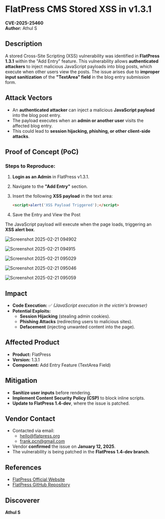 # FlatPress CMS Stored XSS in v1.3.1  
**CVE-2025-25460**  
**Author:** Athul S  

## Description  
A stored Cross-Site Scripting (XSS) vulnerability was identified in **FlatPress 1.3.1** within the "Add Entry" feature. This vulnerability allows **authenticated attackers** to inject malicious JavaScript payloads into blog posts, which execute when other users view the posts. The issue arises due to **improper input sanitization** of the **"TextArea" field** in the blog entry submission form.

## Attack Vectors  
- An **authenticated attacker** can inject a malicious **JavaScript payload** into the blog post entry.  
- The payload executes when an **admin or another user** visits the affected blog entry.  
- This could lead to **session hijacking, phishing, or other client-side attacks**.

## Proof of Concept (PoC)  

### Steps to Reproduce:  
1. **Login as an Admin** in FlatPress v1.3.1.  
2. Navigate to the **"Add Entry"** section.  
3. Insert the following **XSS payload** in the text area:  

   ```html
   <script>alert('XSS Payload Triggered');</script>
   ```
4. Save the Entry and View the Post

The JavaScript payload will execute when the page loads, triggering an **XSS alert box**.  

   


![Screenshot 2025-02-21 094902](https://github.com/user-attachments/assets/2559bfba-8b4b-4a1c-b6b1-f11eb9637743)

![Screenshot 2025-02-21 094915](https://github.com/user-attachments/assets/557a86fa-0cfe-462e-938b-c762abfbdfe0)

![Screenshot 2025-02-21 095029](https://github.com/user-attachments/assets/f17be1ca-52b4-4dd8-af48-6d7eed0523fc)

![Screenshot 2025-02-21 095046](https://github.com/user-attachments/assets/1d10f62a-797b-461d-8efb-b28ca8fa04fe)

![Screenshot 2025-02-21 095059](https://github.com/user-attachments/assets/b98c25e7-15e7-4192-8968-ba718113d68c)


## Impact  
- **Code Execution:** ✅ *(JavaScript execution in the victim's browser)*  
- **Potential Exploits:**  
  - **Session Hijacking** (stealing admin cookies).  
  - **Phishing Attacks** (redirecting users to malicious sites).  
  - **Defacement** (injecting unwanted content into the page).  

## Affected Product  
- **Product:** FlatPress  
- **Version:** 1.3.1  
- **Component:** Add Entry Feature (TextArea Field)  

## Mitigation  
- **Sanitize user inputs** before rendering.  
- **Implement Content Security Policy (CSP)** to block inline scripts.  
- **Update to FlatPress 1.4-dev**, where the issue is patched.  

## Vendor Contact  
- Contacted via email:  
  - [hello@flatpress.org](mailto:hello@flatpress.org)  
  - [frank.pcn@gmail.com](mailto:frank.pcn@gmail.com)  
- Vendor **confirmed** the issue on **January 12, 2025**.  
- The vulnerability is being patched in the **FlatPress 1.4-dev branch**.  

## References  
- [FlatPress Official Website](https://www.flatpress.org/)  
- [FlatPress GitHub Repository](https://github.com/flatpressblog/flatpress)  

## Discoverer  
**Athul S**  
